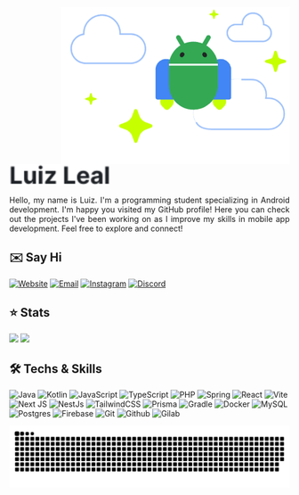 <img align="right" alt="Android Jetpack" src="./images/android_jetpack.png">

<br>

<picture>
  <source media="(prefers-color-scheme: dark)" width="180" srcset="./images/title_dark.svg" alt="Luiz Leal">
  <source media="(prefers-color-scheme: light)" width="180" srcset="./images/title_light.svg">
  <img alt="github contribution grid snake animation" width="180" src="./images/title_light.svg">
</picture>
<p align="justify">
Hello, my name is Luiz. I'm a programming student specializing in Android development. I'm happy you visited my GitHub profile! Here you can check out the projects I've been working on as I improve my skills in mobile app development. Feel free to explore and connect!
</p>

## ✉️ Say Hi

[![Website](https://img.shields.io/badge/Website-%23061626?style=for-the-badge&logo=GoogleChrome&logoColor=4285f4)](https://www.luizleal.dev)
[![Email](https://img.shields.io/badge/Email-%23061626?style=for-the-badge&logo=gmail&logoColor=4285f4)](mailto:contato@luizleal.dev)
[![Instagram](https://img.shields.io/badge/Instagram-%23061626?style=for-the-badge&logo=instagram&logoColor=4285f4)](https://www.instagram.com/luizleal.dev/)
[![Discord](https://img.shields.io/badge/Discord-%23061626?style=for-the-badge&logo=discord&logoColor=4285f4)](https://discord.com/users/826220663643701248)

## ⭐ Stats

<picture>
  <source
    srcset="https://github-readme-stats-git-masterrstaa-rickstaa.vercel.app/api?username=luizlealdev&show_icons=true&include_all_commits=false&count_private=true&line_height=25&hide=issues&hide_border=true&title_color=4285f4&text_color=FFF&border_radius=3&icon_color=4285f4&rank_icon=github&theme=transparent"
    media="(prefers-color-scheme: dark)"
  />
  <source
    srcset="https://github-readme-stats-git-masterrstaa-rickstaa.vercel.app/api?username=luizlealdev&show_icons=true&include_all_commits=false&count_private=true&line_height=25&hide=issues&hide_border=true&title_color=4285f4&text_color=444444&border_radius=3&icon_color=4285f4&rank_icon=github&theme=transparent"
    media="(prefers-color-scheme: light), (prefers-color-scheme: no-preference)"
  />
  <img src="https://github-readme-stats-git-masterrstaa-rickstaa.vercel.app/api?username=luizlealdev&show_icons=true&include_all_commits=false&count_private=true&line_height=25&hide=issues&hide_border=true&title_color=4285f4&text_color=444444&border_radius=3&icon_color=4285f4&rank_icon=github&theme=transparent" />
</picture>
<picture>
  <source
    srcset="https://github-readme-stats-git-masterrstaa-rickstaa.vercel.app/api/top-langs/?username=luizlealdev&title_color=4285f4&show_icons=true&hide_border=true&layout=compact&text_color=FFF&theme=transparent"
    media="(prefers-color-scheme: dark)"
  />
  <source
    srcset="https://github-readme-stats-git-masterrstaa-rickstaa.vercel.app/api/top-langs/?username=luizlealdev&title_color=4285f4&show_icons=true&hide_border=true&layout=compact&text_color=444444&theme=transparent"
    media="(prefers-color-scheme: light), (prefers-color-scheme: no-preference)"
  />
  <img src="https://github-readme-stats-git-masterrstaa-rickstaa.vercel.app/api/top-langs/?username=luizlealdev&title_color=4285f4&show_icons=true&hide_border=true&layout=compact&text_color=444444&theme=transparent" />
</picture>


## 🛠️ Techs & Skills

![Java](https://img.shields.io/badge/java-%23061626.svg?style=for-the-badge&logo=openjdk&logoColor=white)
![Kotlin](https://img.shields.io/badge/kotlin-%23061626.svg?style=for-the-badge&logo=kotlin&logoColor=844dfd)
![JavaScript](https://img.shields.io/badge/javascript-%23061626.svg?style=for-the-badge&logo=javascript&logoColor=%23F7DF1E)
![TypeScript](https://img.shields.io/badge/typescript-%23061626.svg?style=for-the-badge&logo=typescript&logoColor=007ACC)
![PHP](https://img.shields.io/badge/php-%23061626.svg?style=for-the-badge&logo=php&logoColor=777BB4)
![Spring](https://img.shields.io/badge/spring-%23061626.svg?style=for-the-badge&logo=spring&logoColor=6db33f)
![React](https://img.shields.io/badge/react-%23061626.svg?style=for-the-badge&logo=react&logoColor=%2361DAFB)
![Vite](https://img.shields.io/badge/vite-%23061626.svg?style=for-the-badge&logo=vite&logoColor=%646cff)
![Next JS](https://img.shields.io/badge/next-%23061626.svg?style=for-the-badge&logo=next.js&logoColor=white)
![NestJs](https://img.shields.io/badge/nextjs-%23061626.svg?style=for-the-badge&logo=nestjs&logoColor=e0234e)
![TailwindCSS](https://img.shields.io/badge/tailwindcss-%23061626.svg?style=for-the-badge&logo=tailwindcss&logoColor=2338B2AC)
![Prisma](https://img.shields.io/badge/prisma-%23061626.svg?style=for-the-badge&logo=prisma&logoColor=white)
![Gradle](https://img.shields.io/badge/gradle-%23061626.svg?style=for-the-badge&logo=gradle&logoColor=%231962AA)
![Docker](https://img.shields.io/badge/docker-%23061626.svg?style=for-the-badge&logo=docker&logoColor=%0db7ed)
![MySQL](https://img.shields.io/badge/mysql-%23061626.svg?style=for-the-badge&logo=mysql&logoColor=%4479a1)
![Postgres](https://img.shields.io/badge/postgres-%23061626.svg?style=for-the-badge&logo=postgresql&logoColor=%231962AA)
![Firebase](https://img.shields.io/badge/firebase-%23061626.svg?style=for-the-badge&logo=firebase&logoColor=%23F38020)
![Git](https://img.shields.io/badge/git-%23061626.svg?style=for-the-badge&logo=git&logoColor=%23f05033)
![Github](https://img.shields.io/badge/github-%23061626.svg?style=for-the-badge&logo=github&logoColor=white)
![Gilab](https://img.shields.io/badge/gitlab-%23061626.svg?style=for-the-badge&logo=gitlab&logoColor=%23f06611)

<picture>
  <source media="(prefers-color-scheme: dark)" srcset="https://raw.githubusercontent.com/luizlealdev/luizlealdev/output/github-contribution-grid-snake-dark.svg">
  <source media="(prefers-color-scheme: light)" srcset="https://raw.githubusercontent.com/luizlealdev/luizlealdev/output/github-contribution-grid-snake.svg">
  <img alt="github contribution grid snake animation" src="https://raw.githubusercontent.com/platane/platane/output/github-contribution-grid-snake.svg">
</picture>
